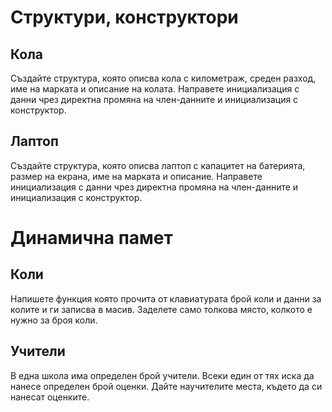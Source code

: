 # Структури, конструктори
## Кола
Създайте структура, която описва кола с километраж, среден разход, име на марката и описание на колата. Направете инициализация с данни чрез директна промяна на член-данните и инициализация с конструктор.

## Лаптоп
Създайте структура, която описва лаптоп с капацитет на батерията, размер на екрана, име на марката и описание. Направете инициализация с данни чрез директна промяна на член-данните и инициализация с конструктор.

# Динамична памет
## Коли
Напишете функция която прочита от клавиатурата брой коли и данни за колите и ги записва в масив. Заделете само толкова място, колкото е нужно за броя коли.

## Учители
В една школа има определен брой учители. Всеки един от тях иска да нанесе определен брой оценки. Дайте научителите места, където да си нанесат оценките.


